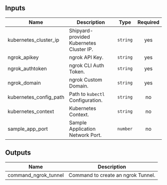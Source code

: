<!-- BEGIN_TF_DOCS -->
## Inputs

| Name | Description | Type | Required |
|------|-------------|------|:--------:|
| kubernetes_cluster_ip | Shipyard-provided Kubernetes Cluster IP. | `string` | yes |
| ngrok_apikey | ngrok API Key. | `string` | yes |
| ngrok_authtoken | ngrok CLI Auth Token. | `string` | yes |
| ngrok_domain | ngrok Custom Domain. | `string` | yes |
| kubernetes_config_path | Path to `kubectl` Configuration. | `string` | no |
| kubernetes_context | Kubernetes Context. | `string` | no |
| sample_app_port | Sample Application Network Port. | `number` | no |

## Outputs

| Name | Description |
|------|-------------|
| command_ngrok_tunnel | Command to create an ngrok Tunnel. |
<!-- END_TF_DOCS -->